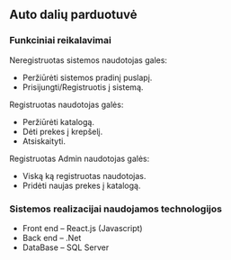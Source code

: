 ## Auto dalių parduotuvė

### Funkciniai reikalavimai

Neregistruotas sistemos naudotojas gales:

* Peržiūrėti sistemos pradinį puslapį.
* Prisijungti/Registruotis į sistemą.

Registruotas naudotojas galės:

* Peržiūrėti katalogą.
* Dėti prekes į krepšelį.
* Atsiskaityti.

Registruotas Admin naudotojas galės:

* Viską ką registruotas naudotojas.
* Pridėti naujas prekes į katalogą.

### Sistemos realizacijai naudojamos technologijos

* Front end – React.js (Javascript)
* Back end – .Net
* DataBase – SQL Server

